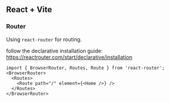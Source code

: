 ## React + Vite

### Router

Using `react-router` for routing.

follow the declarative installation guide: https://reactrouter.com/start/declarative/installation

```tsx
import { BrowserRouter, Routes, Route } from 'react-router';
<BrowserRouter>
  <Routes>
    <Route path="/" element={<Home />} />
  </Routes>
</BrowserRouter>
```
